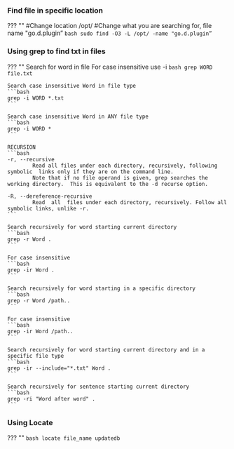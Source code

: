 
### Find file in specific location
??? ""
    #Change location /opt/
    #Change what you are searching for, file name "go.d.plugin”
    ```bash
    sudo find -O3 -L /opt/ -name "go.d.plugin”
    ```

### Using grep to find txt in files
??? ""
    Search for word in file
    For case insensitive use -i
    ```bash
    grep WORD file.txt
    ```

    Search case insensitive Word in file type
    ```bash
    grep -i WORD *.txt
    ```

    Search case insensitive Word in ANY file type
    ```bash
    grep -i WORD *
    ```

    RECURSION
    ```bash
    -r, --recursive
            Read all files under each directory, recursively, following symbolic  links only if they are on the command line.
            Note that if no file operand is given, grep searches the working directory.  This is equivalent to the -d recurse option.

    -R, --dereference-recursive
            Read  all  files under each directory, recursively. Follow all symbolic links, unlike -r.
    ```

    Search recursively for word starting current directory
    ```bash
    grep -r Word .
    ```

    For case insensitive
    ```bash
    grep -ir Word .
    ```

    Search recursively for word starting in a specific directory
    ```bash
    grep -r Word /path..
    ```

    For case insensitive
    ```bash
    grep -ir Word /path..
    ```

    Search recursively for word starting current directory and in a specific file type
    ```bash
    grep -ir --include="*.txt" Word .
    ```

    Search recursively for sentence starting current directory 
    ```bash
    grep -ri "Word after word" .
    ```

### Using Locate
??? ""
    ```bash
    locate file_name
    updatedb
    ```
